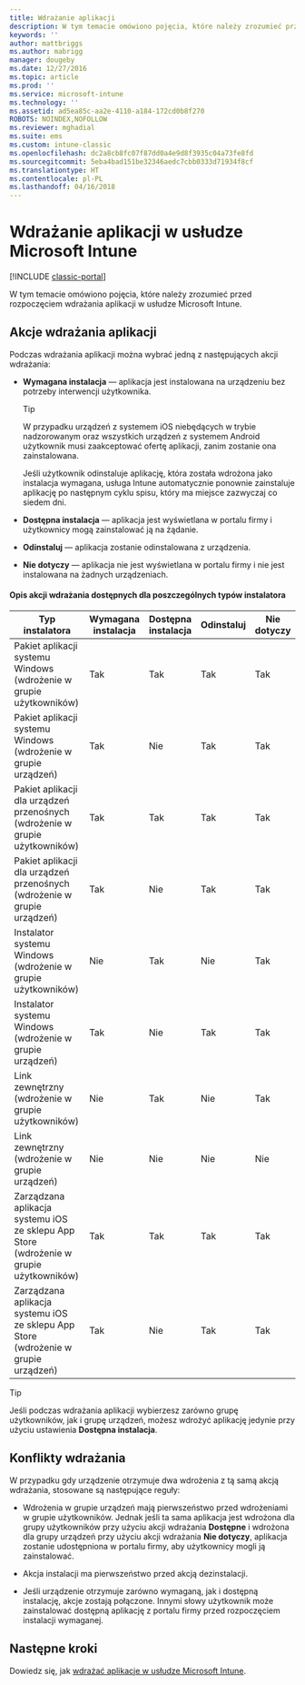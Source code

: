 ```yaml
---
title: Wdrażanie aplikacji
description: W tym temacie omówiono pojęcia, które należy zrozumieć przed rozpoczęciem wdrażania aplikacji w usłudze Intune.
keywords: ''
author: mattbriggs
ms.author: mabrigg
manager: dougeby
ms.date: 12/27/2016
ms.topic: article
ms.prod: ''
ms.service: microsoft-intune
ms.technology: ''
ms.assetid: ad5ea85c-aa2e-4110-a184-172cd0b8f270
ROBOTS: NOINDEX,NOFOLLOW
ms.reviewer: mghadial
ms.suite: ems
ms.custom: intune-classic
ms.openlocfilehash: dc2a8cb8fc07f87dd0a4e9d8f3935c04a73fe8fd
ms.sourcegitcommit: 5eba4bad151be32346aedc7cbb0333d71934f8cf
ms.translationtype: HT
ms.contentlocale: pl-PL
ms.lasthandoff: 04/16/2018
---
```

# <a name="deploy-apps-with-microsoft-intune"></a>Wdrażanie aplikacji w usłudze Microsoft Intune

[!INCLUDE [classic-portal](../includes/classic-portal.md)]

W tym temacie omówiono pojęcia, które należy zrozumieć przed rozpoczęciem wdrażania aplikacji w usłudze Microsoft Intune.


## <a name="app-deployment-actions"></a>Akcje wdrażania aplikacji
Podczas wdrażania aplikacji można wybrać jedną z następujących akcji wdrażania:

-   **Wymagana instalacja** — aplikacja jest instalowana na urządzeniu bez potrzeby interwencji użytkownika.

    > [!TIP]
    > W przypadku urządzeń z systemem iOS niebędących w trybie nadzorowanym oraz wszystkich urządzeń z systemem Android użytkownik musi zaakceptować ofertę aplikacji, zanim zostanie ona zainstalowana.
    >
    >  Jeśli użytkownik odinstaluje aplikację, która została wdrożona jako instalacja wymagana, usługa Intune automatycznie ponownie zainstaluje aplikację po następnym cyklu spisu, który ma miejsce zazwyczaj co siedem dni.

-   **Dostępna instalacja** — aplikacja jest wyświetlana w portalu firmy i użytkownicy mogą zainstalować ją na żądanie.

-   **Odinstaluj** — aplikacja zostanie odinstalowana z urządzenia.

-   **Nie dotyczy** — aplikacja nie jest wyświetlana w portalu firmy i nie jest instalowana na żadnych urządzeniach.

#### <a name="understand-which-deployment-actions-are-available-for-each-installer-type"></a>Opis akcji wdrażania dostępnych dla poszczególnych typów instalatora

|                         Typ instalatora                          | Wymagana instalacja | Dostępna instalacja | Odinstaluj | Nie dotyczy |
|-----------------------------------------------------------------|------------------|-------------------|-----------|----------------|
|         Pakiet aplikacji systemu Windows (wdrożenie w grupie użytkowników)          |       Tak        |        Tak        |    Tak    |      Tak       |
|        Pakiet aplikacji systemu Windows (wdrożenie w grupie urządzeń)         |       Tak        |        Nie         |    Tak    |      Tak       |
|    Pakiet aplikacji dla urządzeń przenośnych (wdrożenie w grupie użytkowników)    |       Tak        |        Tak        |    Tak    |      Tak       |
|   Pakiet aplikacji dla urządzeń przenośnych (wdrożenie w grupie urządzeń)   |       Tak        |        Nie         |    Tak    |      Tak       |
|          Instalator systemu Windows (wdrożenie w grupie użytkowników)           |        Nie        |        Tak        |    Nie     |      Tak       |
|         Instalator systemu Windows (wdrożenie w grupie urządzeń)          |       Tak        |        Nie         |    Tak    |      Tak       |
|            Link zewnętrzny (wdrożenie w grupie użytkowników)             |        Nie        |        Tak        |    Nie     |      Tak       |
|           Link zewnętrzny (wdrożenie w grupie urządzeń)            |        Nie        |        Nie         |    Nie     |       Nie       |
|  Zarządzana aplikacja systemu iOS ze sklepu App Store (wdrożenie w grupie użytkowników)  |       Tak        |        Tak        |    Tak    |      Tak       |
| Zarządzana aplikacja systemu iOS ze sklepu App Store (wdrożenie w grupie urządzeń) |       Tak        |        Nie         |    Tak    |      Tak       |

> [!TIP]
> Jeśli podczas wdrażania aplikacji wybierzesz zarówno grupę użytkowników, jak i grupę urządzeń, możesz wdrożyć aplikację jedynie przy użyciu ustawienia **Dostępna instalacja**.

## <a name="deployment-conflicts"></a>Konflikty wdrażania
W przypadku gdy urządzenie otrzymuje dwa wdrożenia z tą samą akcją wdrażania, stosowane są następujące reguły:

-   Wdrożenia w grupie urządzeń mają pierwszeństwo przed wdrożeniami w grupie użytkowników. Jednak jeśli ta sama aplikacja jest wdrożona dla grupy użytkowników przy użyciu akcji wdrażania **Dostępne** i wdrożona dla grupy urządzeń przy użyciu akcji wdrażania **Nie dotyczy**, aplikacja zostanie udostępniona w portalu firmy, aby użytkownicy mogli ją zainstalować.

-   Akcja instalacji ma pierwszeństwo przed akcją dezinstalacji.

-   Jeśli urządzenie otrzymuje zarówno wymaganą, jak i dostępną instalację, akcje zostają połączone. Innymi słowy użytkownik może zainstalować dostępną aplikację z portalu firmy przed rozpoczęciem instalacji wymaganej.


## <a name="next-steps"></a>Następne kroki

Dowiedz się, jak [wdrażać aplikacje w usłudze Microsoft Intune](deploy-apps-in-microsoft-intune.md).
